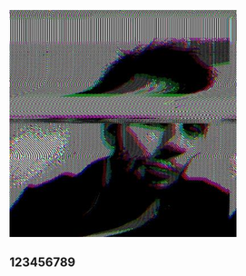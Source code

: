 ![Cover](https://github.com/LSequoias/LSequoias/blob/main/cover/me.jpg)
<div>
  <h2>123456789</h2>
</div>

<!--
**LSequoias/LSequoias** is a ✨ _special_ ✨ repository because its `README.md` (this file) appears on your GitHub profile.

Here are some ideas to get you started:

- 🔭 I’m currently working on ...
- 🌱 I’m currently learning ...
- 👯 I’m looking to collaborate on ...
- 🤔 I’m looking for help with ...
- 💬 Ask me about ...
- 📫 How to reach me: ...
- 😄 Pronouns: ...
- ⚡ Fun fact: ...
-->
